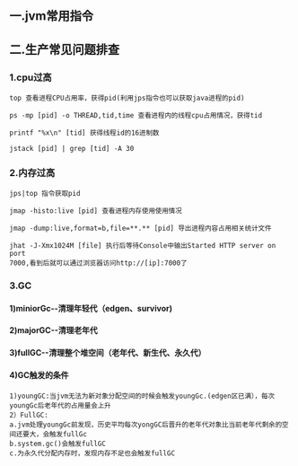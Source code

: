 ## 一.jvm常用指令


## 二.生产常见问题排查
### 1.cpu过高
```
top 查看进程CPU占用率，获得pid(利用jps指令也可以获取java进程的pid)

ps -mp [pid] -o THREAD,tid,time 查看进程内的线程cpu占用情况，获得tid

printf "%x\n" [tid] 获得线程id的16进制数

jstack [pid] | grep [tid] -A 30

````

### 2.内存过高
```
jps|top 指令获取pid

jmap -histo:live [pid] 查看进程内存使用使用情况

jmap -dump:live,format=b,file=**.** [pid] 导出进程内容占用相关统计文件

jhat -J-Xmx1024M [file] 执行后等待Console中输出Started HTTP server on port
7000,看到后就可以通过浏览器访问http://[ip]:7000了
```


### 3.GC
#### 1)miniorGc--清理年轻代（edgen、survivor)
#### 2)majorGC--清理老年代
#### 3)fullGC--清理整个堆空间（老年代、新生代、永久代）

#### 4)GC触发的条件
````
1)youngGC:当jvm无法为新对象分配空间的时候会触发youngGc.(edgen区已满），每次youngGc后老年代的占用量会上升
2）FullGC:
a.jvm处理youngGc前发现，历史平均每次yongGC后晋升的老年代对象比当前老年代剩余的空间还要大，会触发fullGc
b.system.gc()会触发fullGC
c.为永久代分配内存时，发现内存不足也会触发fullGC
````
